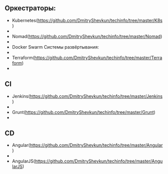 Оркестраторы:
 -
 - Kubernetes(https://github.com/DmitryShevkun/techinfo/tree/master/K8s)
 -
 - Nomad(https://github.com/DmitryShevkun/techinfo/tree/master/Nomad)
 -
 - Docker Swarm
Системы развёртывания:
 -
 - Terraform(https://github.com/DmitryShevkun/techinfo/tree/master/Terraform)
 -
CI
 -
 - Jenkins(https://github.com/DmitryShevkun/techinfo/tree/master/Jenkins)
 -
 - Grunt(https://github.com/DmitryShevkun/techinfo/tree/master/Grunt)
 -
CD
-
- Angular(https://github.com/DmitryShevkun/techinfo/tree/master/Angular)
-
- AngularJS(https://github.com/DmitryShevkun/techinfo/tree/master/AngularJS)
